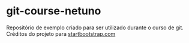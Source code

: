 # git-course-netuno
Repositório de exemplo criado para ser utilizado durante o curso de git. <br />
Créditos do projeto para [startbootstrap.com](https://startbootstrap.com/template-overviews/creative/)
